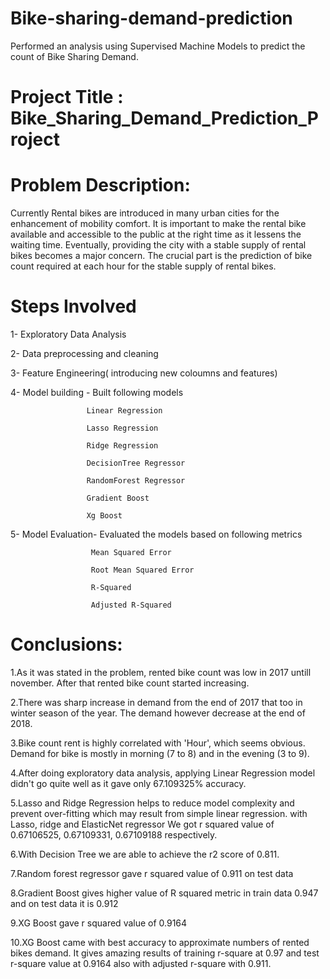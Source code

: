 # Bike-sharing-demand-prediction
Performed an analysis using Supervised Machine Models to predict the count of Bike Sharing Demand.
# Project Title : Bike_Sharing_Demand_Prediction_Project
# Problem Description:
 Currently Rental bikes are introduced in many urban cities for the enhancement of mobility comfort. It is important to make the rental bike available and accessible to the public at the right time as it lessens the waiting time. Eventually, providing the city with a stable supply of rental bikes becomes a major concern. The crucial part is the prediction of bike count required at each hour for the stable supply of rental bikes.
 # Steps Involved
 1- Exploratory Data Analysis
 
 2- Data preprocessing and cleaning
 
 3- Feature Engineering( introducing new coloumns and features)
 
 4- Model building - Built following models
 
                     Linear Regression
                     
                     Lasso Regression
                     
                     Ridge Regression
                     
                     DecisionTree Regressor
                     
                     RandomForest Regressor
                     
                     Gradient Boost
                     
                     Xg Boost
                     
                     
 
 5- Model Evaluation- Evaluated the models based on following metrics
 
                      Mean Squared Error
                      
                      Root Mean Squared Error
                      
                      R-Squared
                      
                      Adjusted R-Squared
                      
# Conclusions:
 
 1.As it was stated in the problem, rented bike count was low in 2017 untill november. After that rented bike count started increasing.
 
 2.There was sharp increase in demand from the end of 2017 that too in winter season of the year. The demand however decrease at the end of 2018.
 
 3.Bike count rent is highly correlated with 'Hour', which seems obvious. Demand for bike is mostly in morning (7 to 8) and in the evening (3 to 9).
 
 4.After doing exploratory data analysis, applying Linear Regression model didn't go quite well as it gave only 67.109325% accuracy.
 
 5.Lasso and Ridge Regression helps to reduce model complexity and prevent over-fitting which may result from simple linear regression. with Lasso, ridge and    ElasticNet regressor We got r squared value of 0.67106525, 0.67109331, 0.67109188 respectively.
 
 6.With Decision Tree we are able to achieve the r2 score of 0.811.
 
 7.Random forest regressor gave r squared value of 0.911 on test data
 
 8.Gradient Boost gives higher value of R squared metric in train data 0.947 and on test data it is 0.912
 
 9.XG Boost gave r squared value of 0.9164
 
 10.XG Boost came with best accuracy to approximate numbers of rented bikes demand. It gives amazing results of training r-square at 0.97 and test r-square value at 0.9164 also with adjusted r-square with 0.911.
 
 
